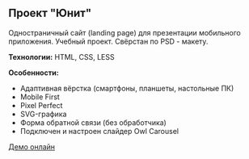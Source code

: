 ## Проект "Юнит"

Одностраничный сайт (landing page) для презентации мобильного приложения. Учебный проект. Свёрстан по PSD - макету.

**Технологии:** HTML, CSS, LESS

**Особенности:**

- Адаптивная вёрстка (смартфоны, планшеты, настольные ПК)
- Mobile First
- Pixel Perfect
- SVG-графика
- Форма обратной связи (без обработчика)
- Подключен и настроен слайдер Owl Carousel

[Демо онлайн](https://evgeniy-web-dev.github.io/unit/)
